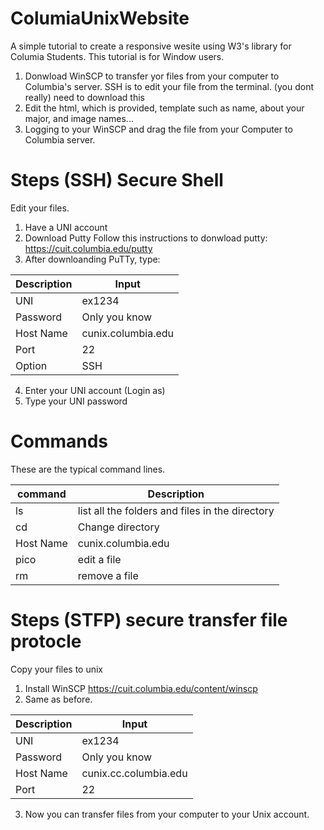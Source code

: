 # ColumiaUnixWebsite
A simple tutorial to create a responsive wesite using W3's library for Columia Students. 
This tutorial is for Window users. 
1. Donwload WinSCP to transfer yor files from your computer to Columbia's server. 
SSH is to edit your file from the terminal. (you dont really) need to download this
2. Edit the html, which is provided, template such as name, about your major, and image names...
3. Logging to your WinSCP and drag the file from your Computer to Columbia server. 

# Steps (SSH) Secure Shell
Edit your files. 
1. Have a UNI account 
2. Download Putty 
    Follow this instructions to donwload putty: https://cuit.columbia.edu/putty
3. After downloanding PuTTy, type:

Description | Input
------------ | -------------
UNI | ex1234
Password | Only you know
Host Name | cunix.columbia.edu
Port | 22
Option | SSH

    
4. Enter your UNI account (Login as)
5. Type your UNI password

# Commands
These are the typical command lines.

command | Description
------------ | -------------
ls | list all the folders and files in the directory
cd | Change directory 
Host Name | cunix.columbia.edu
pico | edit a file
rm | remove a file

# Steps (STFP) secure transfer file protocle
Copy your files to unix
1. Install WinSCP
    https://cuit.columbia.edu/content/winscp
2. Same as before. 

Description | Input
------------ | -------------
UNI | ex1234
Password | Only you know
Host Name | cunix.cc.columbia.edu
Port | 22

3. Now you can transfer files from your computer to your Unix account. 
